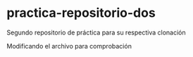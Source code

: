 # practica-repositorio-dos

Segundo repositorio de práctica para su respectiva clonación

Modificando el archivo para comprobación
